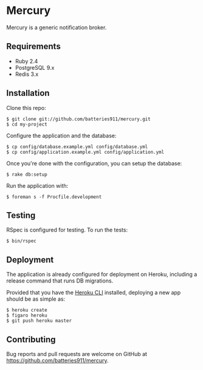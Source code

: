 # Mercury

Mercury is a generic notification broker.

## Requirements

- Ruby 2.4
- PostgreSQL 9.x
- Redis 3.x

## Installation

Clone this repo:

```console
$ git clone git://github.com/batteries911/mercury.git
$ cd my-project
```

Configure the application and the database:

```console
$ cp config/database.example.yml config/database.yml
$ cp config/application.example.yml config/application.yml
```

Once you're done with the configuration, you can setup the database:

```console
$ rake db:setup
```

Run the application with:

```console
$ foreman s -f Procfile.development
```

## Testing

RSpec is configured for testing. To run the tests:

```console
$ bin/rspec
```

## Deployment

The application is already configured for deployment on Heroku, including a release command that
runs DB migrations.

Provided that you have the [Heroku CLI](https://devcenter.heroku.com/articles/heroku-cli) installed,
deploying a new app should be as simple as:

```console
$ heroku create
$ figaro heroku
$ git push heroku master
```

## Contributing

Bug reports and pull requests are welcome on GitHub at https://github.com/batteries911/mercury.
